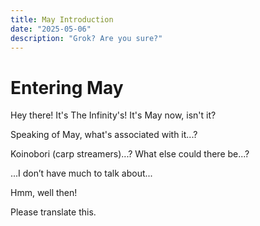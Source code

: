```yaml
---
title: May Introduction
date: "2025-05-06"
description: "Grok? Are you sure?"
---
```


# Entering May

Hey there! It's The Infinity's!
It's May now, isn't it?

Speaking of May, what's associated with it...?

Koinobori (carp streamers)...?
What else could there be...?

...I don’t have much to talk about...

Hmm, well then!

Please translate this.